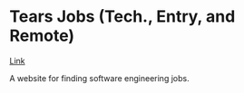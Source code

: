 # Tears Jobs (Tech., Entry, and Remote)

[Link](https://tears.wonjchoi.com)

A website for finding software engineering jobs.

